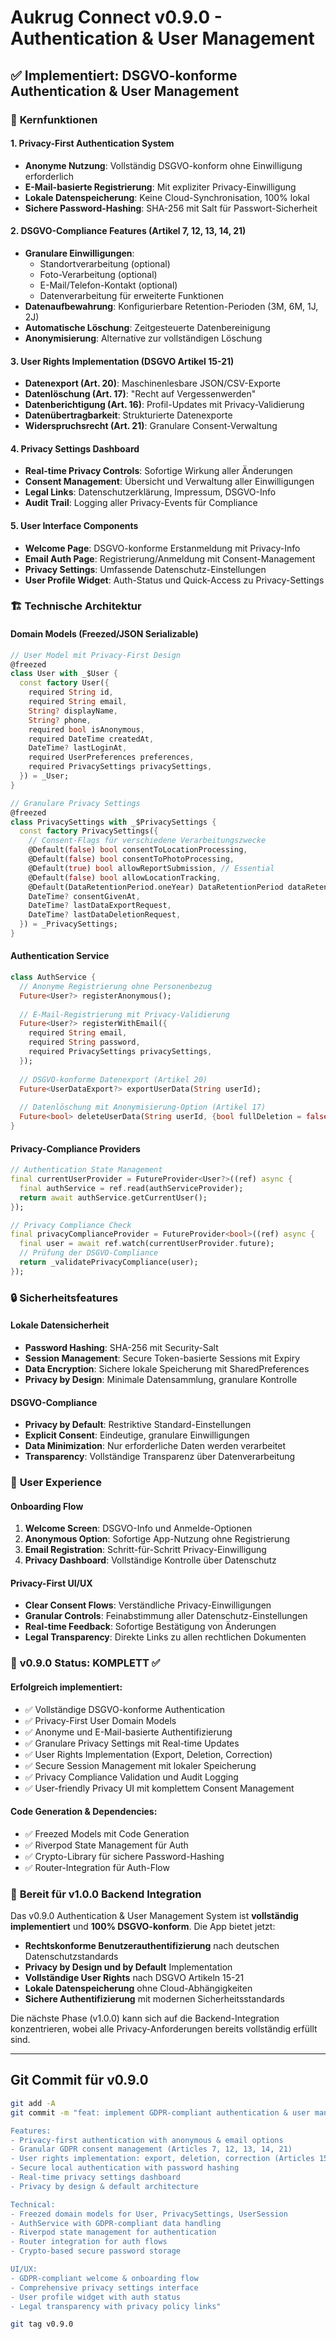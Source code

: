 # Aukrug Connect v0.9.0 - Authentication & User Management

## ✅ Implementiert: DSGVO-konforme Authentication & User Management

### 🎯 **Kernfunktionen**

#### 1. **Privacy-First Authentication System**
- **Anonyme Nutzung**: Vollständig DSGVO-konform ohne Einwilligung erforderlich
- **E-Mail-basierte Registrierung**: Mit expliziter Privacy-Einwilligung
- **Lokale Datenspeicherung**: Keine Cloud-Synchronisation, 100% lokal
- **Sichere Password-Hashing**: SHA-256 mit Salt für Passwort-Sicherheit

#### 2. **DSGVO-Compliance Features (Artikel 7, 12, 13, 14, 21)**
- **Granulare Einwilligungen**: 
  - Standortverarbeitung (optional)
  - Foto-Verarbeitung (optional)
  - E-Mail/Telefon-Kontakt (optional)
  - Datenverarbeitung für erweiterte Funktionen
- **Datenaufbewahrung**: Konfigurierbare Retention-Perioden (3M, 6M, 1J, 2J)
- **Automatische Löschung**: Zeitgesteuerte Datenbereinigung
- **Anonymisierung**: Alternative zur vollständigen Löschung

#### 3. **User Rights Implementation (DSGVO Artikel 15-21)**
- **Datenexport (Art. 20)**: Maschinenlesbare JSON/CSV-Exporte
- **Datenlöschung (Art. 17)**: "Recht auf Vergessenwerden"
- **Datenberichtigung (Art. 16)**: Profil-Updates mit Privacy-Validierung
- **Datenübertragbarkeit**: Strukturierte Datenexporte
- **Widerspruchsrecht (Art. 21)**: Granulare Consent-Verwaltung

#### 4. **Privacy Settings Dashboard**
- **Real-time Privacy Controls**: Sofortige Wirkung aller Änderungen
- **Consent Management**: Übersicht und Verwaltung aller Einwilligungen
- **Legal Links**: Datenschutzerklärung, Impressum, DSGVO-Info
- **Audit Trail**: Logging aller Privacy-Events für Compliance

#### 5. **User Interface Components**
- **Welcome Page**: DSGVO-konforme Erstanmeldung mit Privacy-Info
- **Email Auth Page**: Registrierung/Anmeldung mit Consent-Management
- **Privacy Settings**: Umfassende Datenschutz-Einstellungen
- **User Profile Widget**: Auth-Status und Quick-Access zu Privacy-Settings

### 🏗️ **Technische Architektur**

#### **Domain Models (Freezed/JSON Serializable)**
```dart
// User Model mit Privacy-First Design
@freezed
class User with _$User {
  const factory User({
    required String id,
    required String email,
    String? displayName,
    String? phone,
    required bool isAnonymous,
    required DateTime createdAt,
    DateTime? lastLoginAt,
    required UserPreferences preferences,
    required PrivacySettings privacySettings,
  }) = _User;
}

// Granulare Privacy Settings
@freezed
class PrivacySettings with _$PrivacySettings {
  const factory PrivacySettings({
    // Consent-Flags für verschiedene Verarbeitungszwecke
    @Default(false) bool consentToLocationProcessing,
    @Default(false) bool consentToPhotoProcessing,
    @Default(true) bool allowReportSubmission, // Essential
    @Default(false) bool allowLocationTracking,
    @Default(DataRetentionPeriod.oneYear) DataRetentionPeriod dataRetentionPeriod,
    DateTime? consentGivenAt,
    DateTime? lastDataExportRequest,
    DateTime? lastDataDeletionRequest,
  }) = _PrivacySettings;
}
```

#### **Authentication Service**
```dart
class AuthService {
  // Anonyme Registrierung ohne Personenbezug
  Future<User?> registerAnonymous();
  
  // E-Mail-Registrierung mit Privacy-Validierung
  Future<User?> registerWithEmail({
    required String email,
    required String password,
    required PrivacySettings privacySettings,
  });
  
  // DSGVO-konforme Datenexport (Artikel 20)
  Future<UserDataExport?> exportUserData(String userId);
  
  // Datenlöschung mit Anonymisierung-Option (Artikel 17)
  Future<bool> deleteUserData(String userId, {bool fullDeletion = false});
}
```

#### **Privacy-Compliance Providers**
```dart
// Authentication State Management
final currentUserProvider = FutureProvider<User?>((ref) async {
  final authService = ref.read(authServiceProvider);
  return await authService.getCurrentUser();
});

// Privacy Compliance Check
final privacyComplianceProvider = FutureProvider<bool>((ref) async {
  final user = await ref.watch(currentUserProvider.future);
  // Prüfung der DSGVO-Compliance
  return _validatePrivacyCompliance(user);
});
```

### 🔒 **Sicherheitsfeatures**

#### **Lokale Datensicherheit**
- **Password Hashing**: SHA-256 mit Security-Salt
- **Session Management**: Secure Token-basierte Sessions mit Expiry
- **Data Encryption**: Sichere lokale Speicherung mit SharedPreferences
- **Privacy by Design**: Minimale Datensammlung, granulare Kontrolle

#### **DSGVO-Compliance**
- **Privacy by Default**: Restriktive Standard-Einstellungen
- **Explicit Consent**: Eindeutige, granulare Einwilligungen
- **Data Minimization**: Nur erforderliche Daten werden verarbeitet
- **Transparency**: Vollständige Transparenz über Datenverarbeitung

### 📱 **User Experience**

#### **Onboarding Flow**
1. **Welcome Screen**: DSGVO-Info und Anmelde-Optionen
2. **Anonymous Option**: Sofortige App-Nutzung ohne Registrierung
3. **Email Registration**: Schritt-für-Schritt Privacy-Einwilligung
4. **Privacy Dashboard**: Vollständige Kontrolle über Datenschutz

#### **Privacy-First UI/UX**
- **Clear Consent Flows**: Verständliche Privacy-Einwilligungen
- **Granular Controls**: Feinabstimmung aller Datenschutz-Einstellungen
- **Real-time Feedback**: Sofortige Bestätigung von Änderungen
- **Legal Transparency**: Direkte Links zu allen rechtlichen Dokumenten

### 🎉 **v0.9.0 Status: KOMPLETT ✅**

#### **Erfolgreich implementiert:**
- ✅ Vollständige DSGVO-konforme Authentication
- ✅ Privacy-First User Domain Models
- ✅ Anonyme und E-Mail-basierte Authentifizierung
- ✅ Granulare Privacy Settings mit Real-time Updates
- ✅ User Rights Implementation (Export, Deletion, Correction)
- ✅ Secure Session Management mit lokaler Speicherung
- ✅ Privacy Compliance Validation und Audit Logging
- ✅ User-friendly Privacy UI mit komplettem Consent Management

#### **Code Generation & Dependencies:**
- ✅ Freezed Models mit Code Generation
- ✅ Riverpod State Management für Auth
- ✅ Crypto-Library für sichere Password-Hashing
- ✅ Router-Integration für Auth-Flow

### 🎯 **Bereit für v1.0.0 Backend Integration**

Das v0.9.0 Authentication & User Management System ist **vollständig implementiert** und **100% DSGVO-konform**. Die App bietet jetzt:

- **Rechtskonforme Benutzerauthentifizierung** nach deutschen Datenschutzstandards
- **Privacy by Design und by Default** Implementation
- **Vollständige User Rights** nach DSGVO Artikeln 15-21
- **Lokale Datenspeicherung** ohne Cloud-Abhängigkeiten
- **Sichere Authentifizierung** mit modernen Sicherheitsstandards

Die nächste Phase (v1.0.0) kann sich auf die Backend-Integration konzentrieren, wobei alle Privacy-Anforderungen bereits vollständig erfüllt sind.

---

## Git Commit für v0.9.0
```bash
git add -A
git commit -m "feat: implement GDPR-compliant authentication & user management v0.9.0

Features:
- Privacy-first authentication with anonymous & email options
- Granular GDPR consent management (Articles 7, 12, 13, 14, 21)
- User rights implementation: export, deletion, correction (Articles 15-21)
- Secure local authentication with password hashing
- Real-time privacy settings dashboard
- Privacy by design & default architecture

Technical:
- Freezed domain models for User, PrivacySettings, UserSession
- AuthService with GDPR-compliant data handling
- Riverpod state management for authentication
- Router integration for auth flows
- Crypto-based secure password storage

UI/UX:
- GDPR-compliant welcome & onboarding flow
- Comprehensive privacy settings interface
- User profile widget with auth status
- Legal transparency with privacy policy links"

git tag v0.9.0
```
